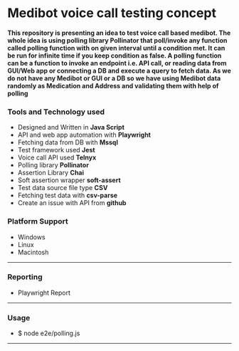 # Medibot voice call testing concept




**This repository is presenting an idea to test voice call based medibot. The whole idea is using polling library Pollinator that poll/invoke any function called polling function with on given interval until a condition met. It can be run for infinite time if you keep condition as false. A polling function can be a function to invoke an endpoint i.e. API call, or reading data from GUI/Web app or connecting a DB and execute a query to fetch data. As we do not have any Medibot or GUI or a DB so we have using Medibot data randomly as Medication and Address and validating them with help of polling**

### Tools and Technology used
 - Designed and Written in **Java Script**
 - API and web app automation with **Playwright**
 - Fetching data from DB with **Mssql**
 - Test framework used **Jest**
 - Voice call API used **Telnyx**
 - Polling library **Pollinator**
 - Assertion Library **Chai**
 - Soft assertion wrapper **soft-assert**
 - Test data source file type **CSV** 
 - Fetching test data with **csv-parse** 
 - Create an issue with API from **github**

 


### Platform Support
 - Windows
 - Linux
 - Macintosh

---
### Reporting
 - Playwright Report
 
---
### Usage

- $ node e2e/polling.js

---
